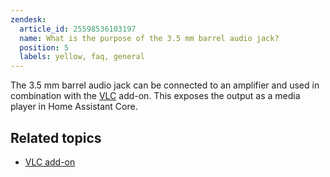 ```yaml
---
zendesk:
  article_id: 25598536103197
  name: What is the purpose of the 3.5 mm barrel audio jack?
  position: 5
  labels: yellow, faq, general
---
```


The 3.5 mm barrel audio jack can be connected to an amplifier and used in combination with the [VLC](https://www.home-assistant.io/integrations/vlc_telnet#home-assistant-add-on) add-on. This exposes the output as a media player in Home Assistant Core.

## Related topics

- [VLC add-on](https://www.home-assistant.io/integrations/vlc_telnet#home-assistant-add-on)